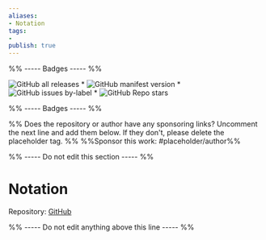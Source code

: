 ```yaml
---
aliases:
- Notation
tags: 
- 
publish: true
---
```


%% ----- Badges ----- %%

![GitHub all releases](https://img.shields.io/github/downloads/deathau/Notation-for-Obsidian/total?color=573E7A&logo=github&style=for-the-badge) * ![GitHub manifest version](https://img.shields.io/github/manifest-json/v/deathau/Notation-for-Obsidian?color=573E7A&logo=github&style=for-the-badge) * ![GitHub issues by-label](https://img.shields.io/github/issues/deathau/Notation-for-Obsidian/help%20wanted?color=573E7A&logo=github&style=for-the-badge) * ![GitHub Repo stars](https://img.shields.io/github/stars/deathau/Notation-for-Obsidian?color=573E7A&logo=github&style=for-the-badge)

%% ----- Badges ----- %%

%% Does the repository or author have any sponsoring links? Uncomment the next line and add them below. If they don't, please delete the placeholder tag. %%
%%Sponsor this work: #placeholder/author%%

%% ----- Do not edit this section ----- %%

# Notation

Repository: [GitHub](https://github.com/deathau/Notation-for-Obsidian)



%% ----- Do not edit anything above this line ----- %% 
